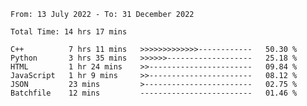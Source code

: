 <!--START_SECTION:waka-->

```text
From: 13 July 2022 - To: 31 December 2022

Total Time: 14 hrs 17 mins

C++          7 hrs 11 mins   >>>>>>>>>>>>>------------   50.30 %
Python       3 hrs 35 mins   >>>>>>-------------------   25.18 %
HTML         1 hr 24 mins    >>-----------------------   09.84 %
JavaScript   1 hr 9 mins     >>-----------------------   08.12 %
JSON         23 mins         >------------------------   02.75 %
Batchfile    12 mins         -------------------------   01.46 %
```

<!--END_SECTION:waka-->

<!---
yvanlok/yvanlok is a ✨ special ✨ repository because its `README.md` (this file) appears on your GitHub profile.
You can click the Preview link to take a look at your changes.
--->
